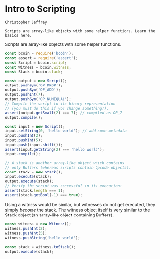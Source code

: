 # Intro to Scripting

```post-author
Christopher Jeffrey
```
```post-description
Scripts are array-like objects with some helper functions. Learn the basics here.
```

Scripts are array-like objects with some helper functions.

``` js
const bcoin = require('bcoin');
const assert = require('assert');
const Script = bcoin.script;
const Witness = bcoin.witness;
const Stack = bcoin.stack;

const output = new Script();
output.pushSym('OP_DROP');
output.pushSym('OP_ADD');
output.pushInt(7);
output.pushSym('OP_NUMEQUAL');
// Compile the script to its binary representation
// (you must do this if you change something!).
assert(output.getSmall(2) === 7); // compiled as OP_7
output.compile();

const input = new Script();
input.setString(0, 'hello world'); // add some metadata
input.pushInt(2);
input.pushInt(5);
input.push(input.shift());
assert(input.getString(2) === 'hello world');
input.compile();

// A stack is another array-like object which contains
// only Buffers (whereas scripts contain Opcode objects).
const stack = new Stack();
input.execute(stack);
output.execute(stack);
// Verify the script was successful in its execution:
assert(stack.length === 1);
assert(stack.getBool(-1) === true);
```

Using a witness would be similar, but witnesses do not get executed, they
simply _become_ the stack. The witness object itself is very similar to the
Stack object (an array-like object containing Buffers).

``` js
const witness = new Witness();
witness.pushInt(2);
witness.pushInt(5);
witness.pushString('hello world');

const stack = witness.toStack();
output.execute(stack);
```
